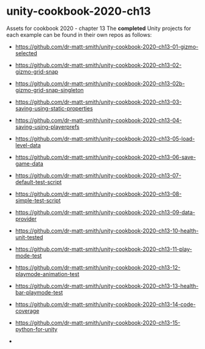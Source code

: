 # unity-cookbook-2020-ch13
Assets for cookbook 2020 - chapter 13
The **completed** Unity projects for each example can be found in their own repos as follows:

- https://github.com/dr-matt-smith/unity-cookbook-2020-ch13-01-gizmo-selected

- https://github.com/dr-matt-smith/unity-cookbook-2020-ch13-02-gizmo-grid-snap

- https://github.com/dr-matt-smith/unity-cookbook-2020-ch13-02b-gizmo-grid-snap-singleton

- https://github.com/dr-matt-smith/unity-cookbook-2020-ch13-03-saving-using-static-properties

- https://github.com/dr-matt-smith/unity-cookbook-2020-ch13-04-saving-using-playerprefs

- https://github.com/dr-matt-smith/unity-cookbook-2020-ch13-05-load-level-data

- https://github.com/dr-matt-smith/unity-cookbook-2020-ch13-06-save-game-data

- https://github.com/dr-matt-smith/unity-cookbook-2020-ch13-07-default-test-script

- https://github.com/dr-matt-smith/unity-cookbook-2020-ch13-08-simple-test-script

- https://github.com/dr-matt-smith/unity-cookbook-2020-ch13-09-data-provider

- https://github.com/dr-matt-smith/unity-cookbook-2020-ch13-10-health-unit-tested

- https://github.com/dr-matt-smith/unity-cookbook-2020-ch13-11-play-mode-test

- https://github.com/dr-matt-smith/unity-cookbook-2020-ch13-12-playmode-animation-test

- https://github.com/dr-matt-smith/unity-cookbook-2020-ch13-13-health-bar-playmode-test

- https://github.com/dr-matt-smith/unity-cookbook-2020-ch13-14-code-coverage

- https://github.com/dr-matt-smith/unity-cookbook-2020-ch13-15-python-for-unity
- 
